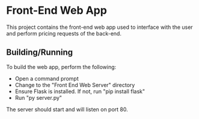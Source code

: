 # Front-End Web App

This project contains the front-end web app used to interface with the user and perform pricing requests of the back-end. 

## Building/Running
To build the web app, perform the following:

- Open a command prompt 
- Change to the "Front End Web Server" directory
- Ensure Flask is installed.  If not, run "pip install flask" 
- Run "py server.py"  

The server should start and will listen on port 80.  
